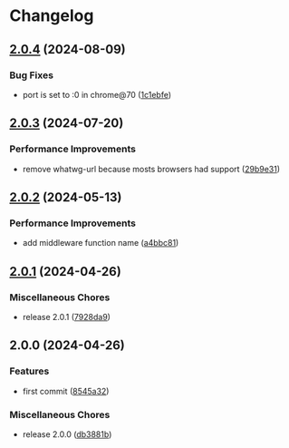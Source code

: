 # Changelog

## [2.0.4](https://github.com/keq-request/keq-url/compare/v2.0.3...v2.0.4) (2024-08-09)


### Bug Fixes

* port is set to :0 in chrome@70 ([1c1ebfe](https://github.com/keq-request/keq-url/commit/1c1ebfe7e93550003c71a106c4beb8fe51f04cb1))

## [2.0.3](https://github.com/keq-request/keq-url/compare/v2.0.2...v2.0.3) (2024-07-20)


### Performance Improvements

* remove whatwg-url because mosts browsers had support ([29b9e31](https://github.com/keq-request/keq-url/commit/29b9e312a0d25a38824172cad98602a83e4dbb5f))

## [2.0.2](https://github.com/keq-request/keq-url/compare/v2.0.1...v2.0.2) (2024-05-13)


### Performance Improvements

* add middleware function name ([a4bbc81](https://github.com/keq-request/keq-url/commit/a4bbc81cb2edfc1fa589bfb09bdefbfdbebfb2f8))

## [2.0.1](https://github.com/keq-request/keq-url/compare/v2.0.0...v2.0.1) (2024-04-26)


### Miscellaneous Chores

* release 2.0.1 ([7928da9](https://github.com/keq-request/keq-url/commit/7928da931ded536aa26766745213868cbf0ee633))

## 2.0.0 (2024-04-26)


### Features

* first commit ([8545a32](https://github.com/keq-request/keq-url/commit/8545a32b4a0030e9c323c2fc1091d4e9f1f7d849))


### Miscellaneous Chores

* release 2.0.0 ([db3881b](https://github.com/keq-request/keq-url/commit/db3881b9b1c8e53c0d83644428ed68a7d5edc74e))

